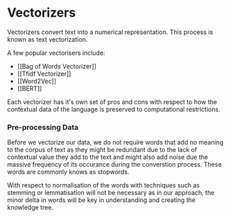 # Vectorizers
Vectorizers convert text into a numerical representation. This process is known as text vectorization.

A few popular vectorisers include:
- [[Bag of Words Vectorizer]]
- [[Tfidf Vectorizer]]
- [[Word2Vec]]
- [[BERT]]

Each vectorizer has it's own set of pros and cons with respect to how the contextual data of the language is preserved to computational restrictions.

### Pre-processing Data
Before we vectorize our data, we do not require words that add no meaning to the corpus of text as they might be redundant due to the lack of contextual value they add to the text and might also add noise due the massive frequency of its occurance during the converstion process. These words are commonly knows as stopwords.

With respect to normalisation of the words with techniques such as stemming or lemmatisation will not be necessary as in our approach, the minor delta in words will be key in understanding and creating the knowledge tree.